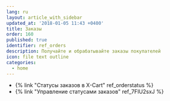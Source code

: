 ```yaml
---
lang: ru
layout: article_with_sidebar
updated_at: '2018-01-05 11:43 +0400'
title: Заказы
order: 160
published: true
identifier: ref_orders
description: Получайте и обрабатывайте заказы покупателей
icon: file text outline
categories:
  - home
---
```

*   {% link "Статусы заказов в X-Cart" ref_orderstatus %}
*   {% link "Управление статусами заказов" ref_7FIU2sxJ %}
